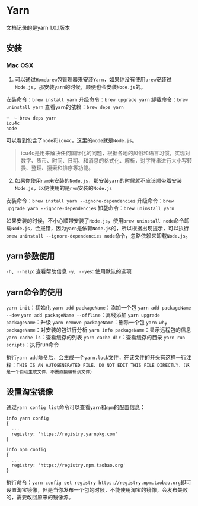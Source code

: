 # Yarn

文档记录的是yarn 1.0.1版本

## 安装

### Mac OSX

1. 可以通过`Homebrew`包管理器来安装`Yarn`，如果你没有使用`brew`安装过`Node.js`，那安装`yarn`的时候，顺便也会安装`Node.js`的。

安装命令：`brew install yarn`
升级命令：`brew upgrade yarn`
卸载命令：`brew uninstall yarn`
查看`yarn`的依赖：`brew deps yarn`

```
➜  ~ brew deps yarn
icu4c
node
```

可以看到包含了`node`和`icu4c`，这里的`node`就是`Node.js`。

> icu4c是用来解决任何国际化的问题，根据各地的风俗和语言习惯，实现对数字、货币、时间、日期、和消息的格式化、解析，对字符串进行大小写转换、整理、搜索和排序等功能。


2. 如果你使用`nvm`来安装的`Node.js`，那安装`yarn`的时候就不应该顺带着安装`Node.js`，以便使用的是`nvm`安装的`Node.js`

安装命令：`brew install yarn --ignore-dependencies`
升级命令：`brew upgrade yarn --ignore-dependencies`
卸载命令：`brew uninstall yarn`

如果安装的时候，不小心顺带安装了`Node.js`，使用`brew uninstall node`命令卸载`Node.js`，会报错，因为`yarn`是依赖`Node.js`的，所以根据出现提示，可以执行`brew uninstall --ignore-dependencies node`命令，忽略依赖来卸载`Node.js`。

## yarn参数使用

`-h, --help`: 查看帮助信息
`-y, --yes`: 使用默认的选项

## yarn命令的使用

`yarn init`：初始化
`yarn add packageName`：添加一个包
`yarn add packageName --dev`
`yarn add packageName --offline`：离线添加
`yarn upgrade packageName`：升级
`yarn remove packageName`：删除一个包
`yarn why packageName`：对安装的包进行分析
`yarn info packageName`：显示远程包的信息
`yarn cache ls`：查看缓存的列表
`yarn cache dir`：查看缓存的目录
`yarn run scripts`：执行run命令

执行`yarn add`命令后，会生成一个`yarn.lock`文件，在该文件的开头有这样一行注释：`THIS IS AN AUTOGENERATED FILE. DO NOT EDIT THIS FILE DIRECTLY.（这是一个自动生成文件，不要直接编辑该文件）`

## 设置淘宝镜像

通过`yarn config list`命令可以查看`yarn`和`npm`的配置信息：

```
info yarn config
{
  ...
  registry: 'https://registry.yarnpkg.com'
}

info npm config
{
  ...
  registry: 'https://registry.npm.taobao.org'
}
```

执行命令：`yarn config set registry https://registry.npm.taobao.org`即可设置淘宝镜像，但是当你发布一个包的时候，不能使用淘宝的镜像，会发布失败的，需要改回原来的镜像源。